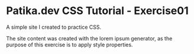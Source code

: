 # Patika.dev CSS Tutorial - Exercise01

A simple site I created to practice CSS.

The site content was created with the lorem ipsum generator, as the purpose of this exercise is to apply style properties.
